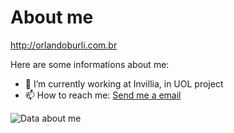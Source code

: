 # About me

http://orlandoburli.com.br

Here are some informations about me:

- 🔭 I’m currently working at Invillia, in UOL project
- 📫 How to reach me: [Send me a email](mailto:orlando.burli@gmail.com)

![Data about me](https://github-readme-stats.vercel.app/api?username=orlandoburli&show_icons=true&hide_border=true)
